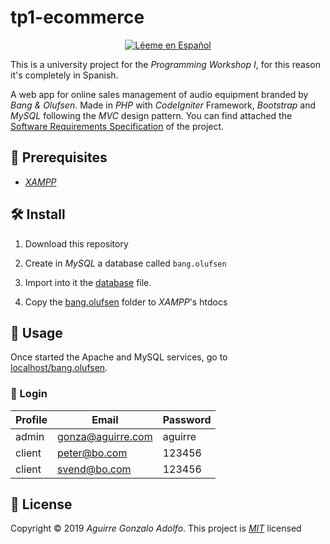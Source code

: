# tp1-ecommerce

<div align='center'>

[![Léeme en Español](https://img.shields.io/badge/Léeme%20en-Español-brightgreen)](README.es.md)

</div>

This is a university project for the _Programming Workshop I_, for this reason it's completely in Spanish.

A web app for online sales management of audio equipment branded by _Bang & Olufsen_. Made in _PHP_ with _CodeIgniter_ Framework, _Bootstrap_ and _MySQL_ following the _MVC_ design pattern. You can find attached the [Software Requirements Specification](SRS.md) of the project.

## 🚧 Prerequisites

- _[XAMPP](https://www.apachefriends.org/index.html)_

## 🛠️ Install

1. Download this repository

2. Create in _MySQL_ a database called `bang.olufsen`

3. Import into it the [database](database.sql) file.

4. Copy the [bang.olufsen](bang.olufsen) folder to _XAMPP_'s htdocs

## 🚀 Usage

Once started the Apache and MySQL services, go to [localhost/bang.olufsen](http://localhost/bang.olufsen/).

### 🔑 Login

| Profile | Email             | Password |
| ------- | ----------------- | -------- |
| admin   | gonza@aguirre.com | aguirre  |
| client  | peter@bo.com      | 123456   |
| client  | svend@bo.com      | 123456   |

## 📝 License

Copyright © 2019 _Aguirre Gonzalo Adolfo_.
This project is _[MIT](LICENSE)_ licensed
